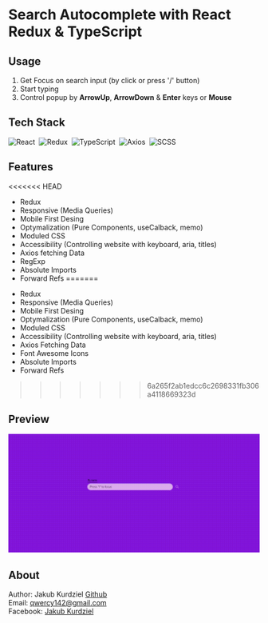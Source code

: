 # Search Autocomplete with React Redux & TypeScript

## Usage

1. Get Focus on search input (by click or press '/' button)
2. Start typing
3. Control popup by **ArrowUp**, **ArrowDown** & **Enter** keys or **Mouse**

## Tech Stack

![React](https://img.shields.io/badge/-React-05122A?style=flat&logo=react)&nbsp;
![Redux](https://img.shields.io/badge/-Redux-05122A?style=flat&logo=redux&logoColor=1572B6)&nbsp;
![TypeScript](https://img.shields.io/badge/-TypeScript-05122A?style=flat&logo=typescript)&nbsp;
![Axios](https://img.shields.io/badge/-axios-05122A?style=flat&logo=axisos)&nbsp;
![SCSS](https://img.shields.io/badge/-SCSS-05122A?style=flat&logo=SASS)&nbsp;

## Features

<<<<<<< HEAD
- Redux
- Responsive (Media Queries)
- Mobile First Desing
- Optymalization (Pure Components, useCalback, memo)
- Moduled CSS
- Accessibility (Controlling website with keyboard, aria, titles)
- Axios fetching Data
- RegExp
- Absolute Imports
- Forward Refs
=======
* Redux 
* Responsive (Media Queries)
* Mobile First Desing 
* Optymalization (Pure Components, useCalback, memo)
* Moduled CSS 
* Accessibility (Controlling website with keyboard, aria, titles)
* Axios Fetching Data
* Font Awesome Icons
* Absolute Imports
* Forward Refs

>>>>>>> 6a265f2ab1edcc6c2698331fb306a4118669323d

## Preview

![preview gif](https://raw.githubusercontent.com/kubo550/search-autocomplite/master/preview/autocomplete-preview.gif)

## About

Author: Jakub Kurdziel [Github](https://github.com/kubo550)  
Email: qwercy142@gmail.com  
Facebook: [Jakub Kurdziel](https://www.facebook.com/powerty2/)
